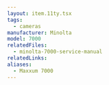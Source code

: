 ```yaml
---
layout: item.11ty.tsx
tags:
  - cameras
manufacturer: Minolta
model: 7000
relatedFiles:
  - minolta-7000-service-manual
relatedLinks:
aliases:
  - Maxxum 7000
---
```

